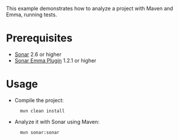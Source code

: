 This example demonstrates how to analyze a project with Maven and Emma, running tests.

Prerequisites
=============
* [Sonar](http://www.sonarsource.org/downloads/) 2.6 or higher
* [Sonar Emma Plugin](http://docs.codehaus.org/display/SONAR/Sonar+Emma+Plugin) 1.2.1 or higher

Usage
=====
* Compile the project:

        mvn clean install
  	
		
* Analyze it with Sonar using Maven:

        mvn sonar:sonar


